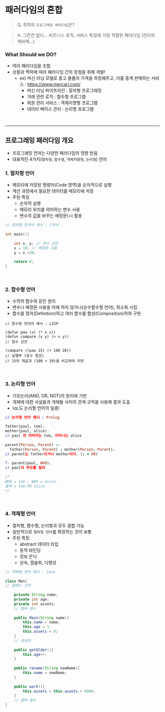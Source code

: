 # 패러다임의 혼합

> Q. 최적의 `프로그래밍 패러다임`은?
 
> A. 그런건 없다... 비즈니스 로직, 서비스 특징에 가장 적합한 패러다임 (진리의 케바케...)


### What Should we DO?
- 여러 패러다임을 조합
- 상황과 맥락에 따라 패러다임 간의 장점을 취해 개발!
  - ex) 머신 러닝 모델로 중고 물품의 가격을 측정해주고, 이를 중계 판매하는 서비스 : https://www.mercari.com/
    - 머신 러닝 파이프라인 : 절차형 프로그래밍
    - 거래 관련 로직 : 함수형 프로그램
    - 회원 관리 서비스 : 객체지향형 프로그램
    - 데이터 베이스 관리 : 논리형 프로그램

<br>

---

## 프로그래밍 패러다임 개요

- 프로그래밍 언어는 다양한 패러다임의 영향 받음
- 대표적인 4가지(`절차형`, `함수형`, `객체지향형`, `논리형`) 언어

### 1. 절차형 언어
- 메모리에 저장된 명령어(Code 영역)을 순차적으로 실행
- 계산 과정에서 필요한 데이터를 메모리에 저장
- 주된 특징
  - 순차적 실행
  - 메모리 위치를 의미하는 변수 사용
  - 변수의 값을 바꾸는 배정문(=) 활용

```C
// 절차형 언어의 예시 : C언어
 
int main(){
	
	int x, y; // 변수 선언
	x = 10; // 배정문 사용
	y = x +20;
 
	return 0;
}
```
<br>

### 2. 함수형 언어
- 수학의 함수와 같은 원리
- 변수나 배정문 사용을 아예 하지 않거나(순수함수형 언어), 최소화 시킴
- 함수를 정의(Definition)하고 여러 함수를 합성(Composition)하여 구현

```LISP
// 함수형 언어의 예시 : LISP
 
(defun pow (x) (* x x)) 
(defun compare (x y) (> x y))
// 함수 선언
 
(campare ((pow 15) (+ 100 20))
// 실행부 (함수 합성)
// 15의 제곱과 (100 + 20)을 비교하여 리턴
```

<br>

### 3. 논리형 언어
- 기호논리(AND, OR, NOT)의 원리에 기반
- 개체에 대한 사실들과 개체들 사이의 관계 규칙을 사용해 결과 도출
- `SQL`도 논리형 언어의 일종!

```Prolog
// 논리형 언어 예시 : Prolog
 
father(paul, tom). 
mother(paul, alice).
// paul 의 아버지는 tom, 어머니는 alice
 
parent(Person, Parent) :- 
  father(Person, Parent) ; mother(Person, Parent).
// parent는 father이거나 mother이다. (; = OR)
 
?- parent(paul, WHO).
// paul의 부모를 질의
 
/*
WHO = tom ; WHO = alice.
출력 = tom OR alice
*/ 
```

<br>

### 4. 객체형 언어
- 절차형, 함수형, 논리형과 모두 결합 가능
- 일반적으로 `절차형 언어`를 확장하는 것이 보통
- 주된 특징
  - abstract 데이터 타입
  - 동적 바인딩
  - 정보 은닉
  - 상속, 캡슐화, 다형성

```Java
// 객체형 언어 예시 : Java
 
class Man{ 
// 클래스 선언
 
    private String name;
    private int age;
    private int assets;
    // 멤버 변수
    
    public Main(String name){
    	this.name = name;
    	this.age = 1;
        this.assets = 0;
    }
    // 생성자
 
    public getOlder(){
    	this.age++;
    }
    
    public rename(String newName){
    	this.name = newName;
    }
    
    public work(){
    	this.assets = this.assets + 5000;
    }
    // 멤버 함수
}
```
